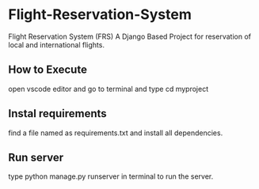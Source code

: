 # Flight-Reservation-System
Flight Reservation System (FRS)
A Django Based Project for reservation of local and international flights.
## How to Execute
open vscode editor and go to terminal and type cd myproject
## Instal requirements
find a file named as requirements.txt and install all dependencies.
## Run server
type python manage.py runserver in terminal to run the server.
